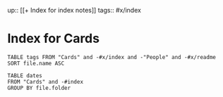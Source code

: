 up:: [[+ Index for index notes]]
tags:: #x/index

# Index for Cards

``` dataview
TABLE tags FROM "Cards" and -#x/index and -"People" and -#x/readme
SORT file.name ASC

```

```dataview
TABLE dates
FROM "Cards" and -#index
GROUP BY file.folder

```